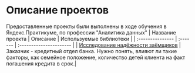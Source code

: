 # Описание проектов
Предоставленные проекты были выполнены в ходе обучения в Яндекс.Практикуме, по профессии "Аналитика данных" 
| Название проекта | Описание | Используемые библиотеки | 
| :--------------- | :------- | :---------------------- |
| [Исследование надёжности заёмщиков](Credit_bank) | Заказчик - кредитный отдел банка. Нужно понять, влияют ли такие факторы, как семейное положение, количество детей клиента на факт погашения кредита в срок.|